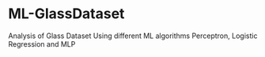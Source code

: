 # ML-GlassDataset
Analysis of Glass Dataset Using different ML algorithms Perceptron, Logistic Regression and MLP
